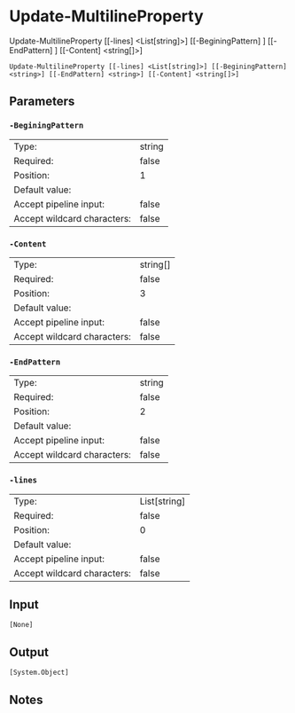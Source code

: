 # Update-MultilineProperty



Update-MultilineProperty [[-lines] <List[string]>] [[-BeginingPattern] <string>] [[-EndPattern] <string>] [[-Content] <string[]>]

```Update-MultilineProperty [[-lines] <List[string]>] [[-BeginingPattern] <string>] [[-EndPattern] <string>] [[-Content] <string[]>]```

## Parameters

### ```-BeginingPattern```

<table>
  <tr><td>Type:</td><td>string</td></tr>
  <tr><td>Required:</td><td>false</td></tr>
  <tr><td>Position:</td><td>1</td></tr>
  <tr><td>Default value:</td><td></td></tr>
  <tr><td>Accept pipeline input:</td><td>false</td></tr>
  <tr><td>Accept wildcard characters:</td><td>false</td></tr>
</table>

### ```-Content```

<table>
  <tr><td>Type:</td><td>string[]</td></tr>
  <tr><td>Required:</td><td>false</td></tr>
  <tr><td>Position:</td><td>3</td></tr>
  <tr><td>Default value:</td><td></td></tr>
  <tr><td>Accept pipeline input:</td><td>false</td></tr>
  <tr><td>Accept wildcard characters:</td><td>false</td></tr>
</table>

### ```-EndPattern```

<table>
  <tr><td>Type:</td><td>string</td></tr>
  <tr><td>Required:</td><td>false</td></tr>
  <tr><td>Position:</td><td>2</td></tr>
  <tr><td>Default value:</td><td></td></tr>
  <tr><td>Accept pipeline input:</td><td>false</td></tr>
  <tr><td>Accept wildcard characters:</td><td>false</td></tr>
</table>

### ```-lines```

<table>
  <tr><td>Type:</td><td>List[string]</td></tr>
  <tr><td>Required:</td><td>false</td></tr>
  <tr><td>Position:</td><td>0</td></tr>
  <tr><td>Default value:</td><td></td></tr>
  <tr><td>Accept pipeline input:</td><td>false</td></tr>
  <tr><td>Accept wildcard characters:</td><td>false</td></tr>
</table>

## Input

```[None]```

## Output

```[System.Object]```

## Notes
